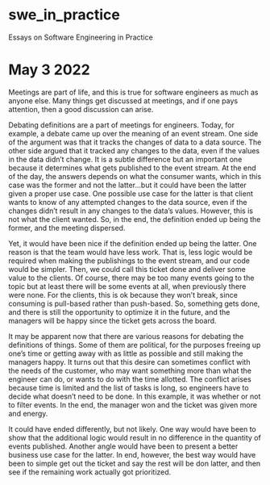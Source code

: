 # swe_in_practice
Essays on Software Engineering in Practice

# May 3 2022
Meetings are part of life, and this is true for software engineers as much as anyone else. Many things get discussed at meetings, and if one pays attention, then a good discussion can arise. 

Debating definitions are a part of meetings for engineers. Today, for example, a debate came up over the meaning of an event stream. One side of the argument was that it tracks the changes of data to a data source. The other side argued that it tracked any changes to the data, even if the values in the data didn’t change. It is a subtle difference but an important one because it determines what gets published to the event stream. At the end of the day, the answers depends on what the consumer wants, which in this case was the former and not the latter…but it could have been the latter given a proper use case. One possible use case for the latter is that client wants to know of any attempted changes to the data source, even if the changes didn’t result in any changes to the data’s values. However, this is not what the client wanted. So, in the end, the definition ended up being the former, and the meeting dispersed. 

Yet, it would have been nice if the definition ended up being the latter. One reason is that the team would have less work. That is, less logic would be required when making the publishings to the event stream, and our code would be simpler. Then, we could call this ticket done and deliver some value to the clients.  Of course, there may be too many events going to the topic but at least there will be some events at all, when previously there were none. For the clients, this is ok because they won’t break, since consuming is pull-based rather than push-based. So, something gets done, and there is still the opportunity to optimize it in the future, and the managers will be happy since the ticket gets across the board. 

It may be apparent now that there are various reasons for debating the definitions of things. Some of them are political, for the purposes freeing up one’s time or getting away with as little as possible and still making the managers happy. It turns out that this desire can sometimes conflict with the needs of the customer, who may want something more than what the engineer can do, or wants to do with the time allotted. The conflict arises because time is limited and the list of tasks is long, so engineers have to decide what doesn’t need to be done. In this example, it was whether or not to filter events. In the end, the manager won and the ticket was given more and energy. 

It could have ended differently, but not likely. One way would have been to show that the additional logic would result in no difference in the quantity of events published. Another angle would have been to present a better business use case for the latter. In end, however, the best way would have been to simple get out the ticket and say the rest will be don latter, and then see if the remaining work actually got prioritized.  
